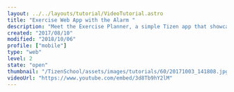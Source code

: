 ```yaml
---
layout: ../../layouts/tutorial/VideoTutorial.astro
title: "Exercise Web App with the Alarm "
description: "Meet the Exercise Planner, a simple Tizen app that showcases the Tizen Alarm API. We'll walk you through the parts and the code so you can get a glimpse of how Tizen codes work."
created: "2017/08/10"
modified: "2018/10/06"
profile: ["mobile"]
type: "web"
level: 2
state: "open"
thumbnail: "/TizenSchool/assets/images/tutorials/60/20171003_141808.jpg"
videoUrl: "https://www.youtube.com/embed/3d8Tb9hY2lM"
---
```

